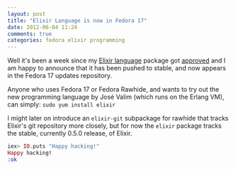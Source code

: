 ```yaml
---
layout: post
title: "Elixir Language is now in Fedora 17"
date: 2012-06-04 11:24
comments: true
categories: fedora elixir programming
---
```


Well it's been a week since my 
[Elixir language](http://elixir-lang.org/) package got
[approved](https://bugzilla.redhat.com/show_bug.cgi?id=825418#c4) and I am
happy to announce that it has been pushed to stable, and now appears in the
Fedora 17 updates repository.

Anyone who uses Fedora 17 or Fedora Rawhide, and wants to try out the new
programming language by José Valim (which runs on the Erlang VM), can simply:
`sudo yum install elixir`

I might later on introduce an `elixir-git` subpackage for rawhide that tracks
Elixir's git repository more closely, but for now the `elixir` package tracks
the stable, currently 0.5.0 release, of Elixir.

```elixir
iex> IO.puts "Happy hacking!"
Happy hacking!
:ok
```
